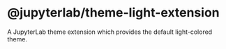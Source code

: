 # @jupyterlab/theme-light-extension

A JupyterLab theme extension which provides the default light-colored theme.
